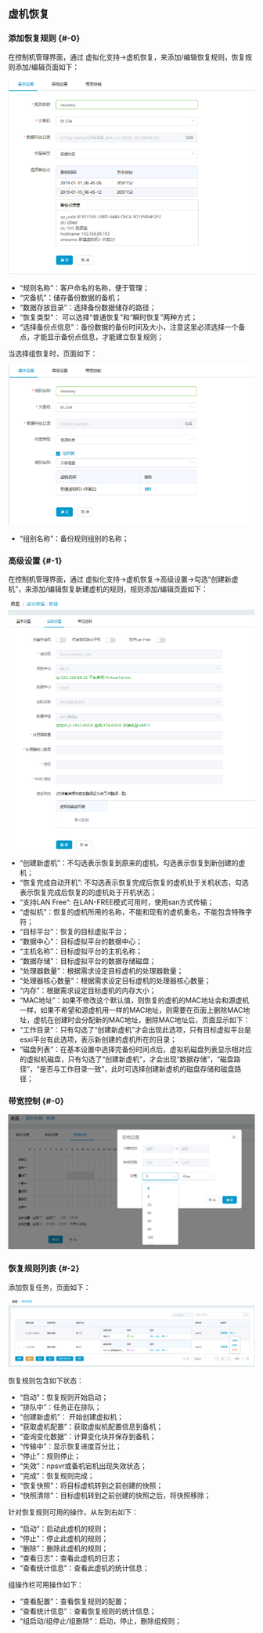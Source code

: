## 虚机恢复

### 添加恢复规则 {#-0}

在控制机管理界面，通过 虚拟化支持-&gt;虚机恢复，来添加/编辑恢复规则，恢复规则添加/编辑页面如下：

![](/assets/V7.1.2019011513.png)

*   “规则名称”：客户命名的名称，便于管理；
*   “灾备机”：储存备份数据的备机；
*   “数据存放目录”：选择备份数据储存的路径；
*   “恢复类型”： 可以选择“普通恢复”和“瞬时恢复”两种方式；
*   “选择备份点信息”：备份数据的备份时间及大小，注意这里必须选择一个备点，才能显示备份点信息，才能建立恢复规则；

当选择组恢复时，页面如下：

![](/assets/V7.1.2019011514.png)

* “组别名称”：备份规则组别的名称；

### 高级设置 {#-1}

在控制机管理界面，通过 虚拟化支持-&gt;虚机恢复-&gt;高级设置-&gt;勾选“创建新虚机”，来添加/编辑恢复新建虚机的规则，规则添加/编辑页面如下：

![](/assets/V7.120190325122726.png)

*    “创建新虚机”：不勾选表示恢复到原来的虚机，勾选表示恢复到新创建的虚机；
*    “恢复完成自动开机”: 不勾选表示恢复完成后恢复的虚机处于关机状态，勾选表示恢复完成后恢复的的虚机处于开机状态；
*    “支持LAN Free”: 在LAN-FREE模式可用时，使用san方式传输；
*    “虚拟机”：恢复的虚机所用的名称，不能和现有的虚机重名，不能包含特殊字符；
*    “目标平台”：恢复的目标虚拟平台；
*    “数据中心”：目标虚拟平台的数据中心；
*    “主机名称”：目标虚拟平台的主机名称；
*    “数据存储”：目标虚拟平台的数据存储磁盘；
*    “处理器数量”：根据需求设定目标虚机的处理器数量；
*    “处理器核心数量”：根据需求设定目标虚机的处理器核心数量；
*    “内存”：根据需求设定目标虚机的内存大小；
*    “MAC地址”：如果不修改这个默认值，则恢复的虚机的MAC地址会和源虚机一样，如果不希望和源虚机用一样的MAC地址，则需要在页面上删除MAC地址，虚机在创建时会分配新的MAC地址，删除MAC地址后，页面显示如下：
*   “工作目录”：只有勾选了“创建新虚机”才会出现此选项，只有目标虚拟平台是esxi平台有此选项，表示新创建的虚机所在的目录；
*    “磁盘列表”：在基本设置中选择完备份时间点后，虚拟机磁盘列表显示相对应的虚拟机磁盘，只有勾选了“创建新虚机”，才会出现“数据存储”，“磁盘路径”，“是否与工作目录一致”，此时可选择创建新虚机的磁盘存储和磁盘路径；

### 带宽控制 {#-0}

![说明: 1](/assets/V7.020190108192204.png)

### 恢复规则列表 {#-2}

添加恢复任务，页面如下：

![](/assets/V7.1.2019011516.png)

恢复规则包含如下状态：

*    “启动”：恢复规则开始启动；
*    “排队中”：任务正在排队；
*    “创建新虚机”： 开始创建虚拟机；
*    “获取虚机配置”：获取虚拟机配置信息到备机；
*    “查询变化数据”：计算变化块并保存到备机；
*    “传输中”：显示恢复进度百分比；
*    “停止”：规则停止；
*    “失效”：npsvr或备机宕机出现失效状态；
*    “完成”：恢复规则完成；
*    “恢复快照”：将目标虚机转到之前创建的快照；
*    “快照清除”：目标虚机转到之前创建的快照之后，将快照移除；

针对恢复规则可用的操作，从左到右如下：

*   “启动”：启动此虚机的规则；
*   “停止”：停止此虚机的规则；
*   “删除”：删除此虚机的规则；
*   “查看日志”：查看此虚机的日志；
*   “查看统计信息”：查看此虚机的统计信息；

组操作栏可用操作如下：

*   “查看配置”：查看恢复规则的配置；
*   “查看统计信息”：查看恢复规则的统计信息；
*   “组启动/组停止/组删除”：启动，停止，删除组规则；

